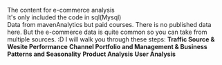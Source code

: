 The content for e-commerce analysis  
It's only included the code in sql(Mysql)  
Data from mavenAnalytics but paid courses. There is no published data here. But the e-commerce data is quite common so you can take from multiple sources. :D
  I will walk you through these steps:
     **Traffic Source & Wesite Performance**
     **Channel Portfolio and Management & Business Patterns and Seasonality**
     **Product Analysis**
     **User Analysis**

